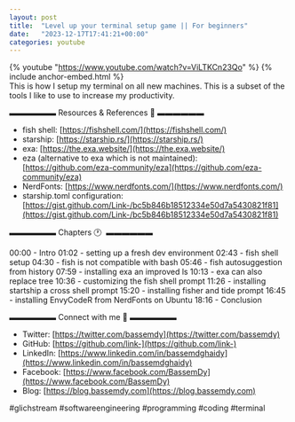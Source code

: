 ```yaml
---
layout: post
title:  "Level up your terminal setup game || For beginners"
date:   "2023-12-17T17:41:21+00:00"
categories: youtube
---
```

{% youtube  "https://www.youtube.com/watch?v=ViLTKCn23Qo" %}
{% include anchor-embed.html %}
<br />
This is how I setup my terminal on all new machines. This is a subset of the tools I like to use to increase my productivity.

▬▬▬▬▬▬ Resources &amp; References 📕 ▬▬▬▬▬▬

- fish shell: [https://fishshell.com/](https://fishshell.com/)
- starship: [https://starship.rs/](https://starship.rs/)
- exa: [https://the.exa.website/](https://the.exa.website/)
- eza (alternative to exa which is not maintained): [https://github.com/eza-community/eza](https://github.com/eza-community/eza)
- NerdFonts: [https://www.nerdfonts.com/](https://www.nerdfonts.com/)
- starship.toml configuration: [https://gist.github.com/Link-/bc5b846b18512334e50d7a5430821f81](https://gist.github.com/Link-/bc5b846b18512334e50d7a5430821f81)

▬▬▬▬▬▬ Chapters 🕐  ▬▬▬▬▬▬

00:00 - Intro 
01:02 - setting up a fresh dev environment 
02:43 - fish shell setup 
04:30 - fish is not compatible with bash 
05:46 - fish autosuggestion from history 
07:59 - installing exa an improved ls 
10:13 - exa can also replace tree 
10:36 - customizing the fish shell prompt 
11:26 - installing startship a cross shell prompt 
15:20 - installing fisher and tide prompt 
16:45 - installing EnvyCodeR from NerdFonts on Ubuntu 
18:16 - Conclusion 

▬▬▬▬▬▬ Connect with me 👋 ▬▬▬▬▬▬

- Twitter: [https://twitter.com/bassemdy](https://twitter.com/bassemdy)
- GitHub: [https://github.com/link-](https://github.com/link-)
- LinkedIn: [https://www.linkedin.com/in/bassemdghaidy](https://www.linkedin.com/in/bassemdghaidy)
- Facebook: [https://www.facebook.com/BassemDy](https://www.facebook.com/BassemDy)
- Blog: [https://blog.bassemdy.com](https://blog.bassemdy.com)

#glichstream #softwareengineering #programming #coding #terminal
